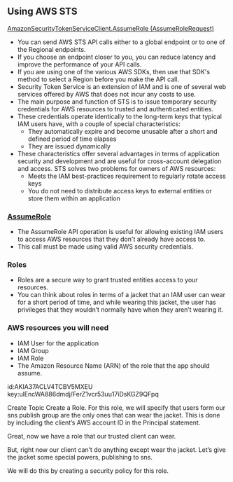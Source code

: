 
## Using AWS STS
[AmazonSecurityTokenServiceClient.AssumeRole (AssumeRoleRequest)](https://docs.aws.amazon.com/sdkfornet/latest/apidocs/items/MSecurityTokenSecurityTokenServiceAssumeRoleAssumeRoleRequestNET45.html)
- You can send AWS STS API calls either to a global endpoint or to one of the Regional endpoints.
- If you choose an endpoint closer to you, you can reduce latency and improve the performance of your API calls.
- If you are using one of the various AWS SDKs, then use that SDK's method to select a Region before you make the API call. 
- Security Token Service is an extension of IAM and is one of several web services offered by AWS that does not incur any costs to use. 
- The main purpose and function of STS is to issue temporary security credentials for AWS resources to trusted and authenticated entities.
- These credentials operate identically to the long-term keys that typical IAM users have, with a couple of special characteristics:
    - They automatically expire and become unusable after a short and defined period of time elapses
    - They are issued dynamically
- These characteristics offer several advantages in terms of application security and development and are useful for cross-account delegation and access.  STS solves two problems for owners of AWS resources:
    - Meets the IAM best-practices requirement to regularly rotate access keys
    - You do not need to distribute access keys to external entities or store them within an application


### [AssumeRole](https://docs.aws.amazon.com/STS/latest/APIReference/API_AssumeRole.html)
- The AssumeRole API operation is useful for allowing existing IAM users to access AWS resources that they don't already have access to.
- This call must be made using valid AWS security credentials. 

### Roles
- Roles are a secure way to grant trusted entities access to your resources.
- You can think about roles in terms of a jacket that an IAM user can wear for a short period of time, and while wearing this jacket, the user has privileges that they wouldn’t normally have when they aren’t wearing it. 


### AWS resources you will need
- IAM User for the application
- IAM Group 
- IAM Role
- The Amazon Resource Name (ARN) of the role that the app should assume.



id:AKIA37ACLV4TCBV5MXEU
key:ulEncWA886dmdj/FerZ1vcr53uu17iDsKGZ9QFpq

Create Topic
Create a Role.  For this role, we will specify that users form our sns publish group are the only ones that can wear the jacket. This is done by including the client’s AWS account ID in the Principal statement.

Great, now we have a role that our trusted client can wear.

But, right now our client can’t do anything except wear the jacket.  Let’s give the jacket some special powers, publishing to sns.

We will do this by creating a security policy for this role. 


